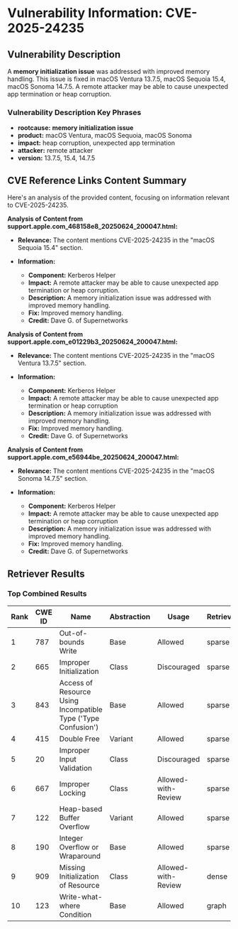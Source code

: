 # Vulnerability Information: CVE-2025-24235

## Vulnerability Description
A **memory initialization issue** was addressed with improved memory handling. This issue is fixed in macOS Ventura 13.7.5, macOS Sequoia 15.4, macOS Sonoma 14.7.5. A remote attacker may be able to cause unexpected app termination or heap corruption.

### Vulnerability Description Key Phrases
- **rootcause:** **memory initialization issue**
- **product:** macOS Ventura, macOS Sequoia, macOS Sonoma
- **impact:** heap corruption, unexpected app termination
- **attacker:** remote attacker
- **version:** 13.7.5, 15.4, 14.7.5

## CVE Reference Links Content Summary
Here's an analysis of the provided content, focusing on information relevant to CVE-2025-24235.

**Analysis of Content from support.apple.com_468158e8_20250624_200047.html:**

*   **Relevance:** The content mentions CVE-2025-24235 in the "macOS Sequoia 15.4" section.
*   **Information:**

    *   **Component:** Kerberos Helper
    *   **Impact:** A remote attacker may be able to cause unexpected app termination or heap corruption.
    *   **Description:** A memory initialization issue was addressed with improved memory handling.
    *   **Fix:** Improved memory handling.
    *   **Credit:** Dave G. of Supernetworks

**Analysis of Content from support.apple.com_e01229b3_20250624_200047.html:**

*   **Relevance:** The content mentions CVE-2025-24235 in the "macOS Ventura 13.7.5" section.
*   **Information:**

    *   **Component:** Kerberos Helper
    *   **Impact:** A remote attacker may be able to cause unexpected app termination or heap corruption
    *   **Description:** A memory initialization issue was addressed with improved memory handling.
    *   **Fix:** Improved memory handling.
    *   **Credit:** Dave G. of Supernetworks

**Analysis of Content from support.apple.com_e56944be_20250624_200047.html:**

*   **Relevance:** The content mentions CVE-2025-24235 in the "macOS Sonoma 14.7.5" section.
*   **Information:**

    *   **Component:** Kerberos Helper
    *   **Impact:** A remote attacker may be able to cause unexpected app termination or heap corruption
    *   **Description:** A memory initialization issue was addressed with improved memory handling.
    *   **Fix:** Improved memory handling.
    *   **Credit:** Dave G. of Supernetworks

## Retriever Results

### Top Combined Results

| Rank | CWE ID | Name | Abstraction | Usage  | Retrievers | Individual Scores |
|------|--------|------|-------------|-------|------------|-------------------|
| 1 | 787 | Out-of-bounds Write | Base | Allowed | sparse | 0.337 |
| 2 | 665 | Improper Initialization | Class | Discouraged | sparse | 0.328 |
| 3 | 843 | Access of Resource Using Incompatible Type ('Type Confusion') | Base | Allowed | sparse | 0.321 |
| 4 | 415 | Double Free | Variant | Allowed | sparse | 0.321 |
| 5 | 20 | Improper Input Validation | Class | Discouraged | sparse | 0.260 |
| 6 | 667 | Improper Locking | Class | Allowed-with-Review | sparse | 0.256 |
| 7 | 122 | Heap-based Buffer Overflow | Variant | Allowed | sparse | 0.252 |
| 8 | 190 | Integer Overflow or Wraparound | Base | Allowed | sparse | 0.249 |
| 9 | 909 | Missing Initialization of Resource | Class | Allowed-with-Review | dense | 0.523 |
| 10 | 123 | Write-what-where Condition | Base | Allowed | graph | 0.003 |


